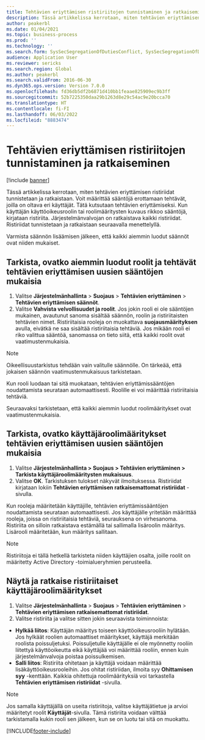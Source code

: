 ```yaml
---
title: Tehtävien eriyttämisen ristiriitojen tunnistaminen ja ratkaiseminen
description: Tässä artikkelissa kerrotaan, miten tehtävien eriyttämisen ristiriidat tunnistetaan ja ratkaistaan.
author: peakerbl
ms.date: 01/04/2021
ms.topic: business-process
ms.prod: ''
ms.technology: ''
ms.search.form: SysSecSegregationOfDutiesConflict, SysSecSegregationOfDutiesRule
audience: Application User
ms.reviewer: sericks
ms.search.region: Global
ms.author: peakerbl
ms.search.validFrom: 2016-06-30
ms.dyn365.ops.version: Version 7.0.0
ms.openlocfilehash: fd36db5df2b6871d410bb1feaae825909ec9b3ff
ms.sourcegitcommit: 52b7225350daa29b1263d8e29c54ac9e20bcca70
ms.translationtype: HT
ms.contentlocale: fi-FI
ms.lasthandoff: 06/03/2022
ms.locfileid: "8883474"
---
```

# <a name="identify-and-resolve-conflicts-in-segregation-of-duties"></a>Tehtävien eriyttämisen ristiriitojen tunnistaminen ja ratkaiseminen

[!include [banner](../../includes/banner.md)]

Tässä artikkelissa kerrotaan, miten tehtävien eriyttämisen ristiriidat tunnistetaan ja ratkaistaan. Voit määrittää sääntöjä erottamaan tehtävät, joilla on oltava eri käyttäjät. Tätä kutsutaan tehtävien eriyttämiseksi. Kun käyttäjän käyttöoikeusroolin tai roolimääritysten kuvaus rikkoo sääntöjä, kirjataan ristiriita. Järjestelmänvalvojan on ratkaistava kaikki ristiriidat. Ristiriidat tunnistetaan ja ratkaistaan seuraavalla menettelyllä.

Varmista säännön lisäämisen jälkeen, että kaikki aiemmin luodut säännöt ovat niiden mukaiset. 

## <a name="verify-that-existing-roles-and-duties-comply-with-new-rules-for-segregation-of-duties"></a>Tarkista, ovatko aiemmin luodut roolit ja tehtävät tehtävien eriyttämisen uusien sääntöjen mukaisia
1. Valitse **Järjestelmänhallinta** > **Suojaus** > **Tehtävien eriyttäminen** > **Tehtävien eriyttämisen säännöt**.
3. Valitse **Vahvista velvollisuudet ja roolit**. Jos jokin rooli ei ole sääntöjen mukainen, avautunut sanoma sisältää säännön, roolin ja ristiriitaisten tehtävien nimet. Ristiriitaisia rooleja on muokattava **suojausmäärityksen** avulla, eivätkä ne saa sisältää ristiriitaisia tehtäviä. Jos mikään rooli ei riko valittua sääntöä, sanomassa on tieto siitä, että kaikki roolit ovat vaatimustenmukaisia.   

> [!NOTE]
> Oikeellisuustarkistus tehdään vain valitulle säännölle. On tärkeää, että jokaisen säännön vaatimustenmukaisuus tarkistetaan.   

Kun rooli luodaan tai sitä muokataan, tehtävien eriyttämissääntöjen noudattamista seurataan automaattisesti. Roolille ei voi määrittää ristiriitaisia tehtäviä.

Seuraavaksi tarkistetaan, että kaikki aiemmin luodut roolimääritykset ovat vaatimustenmukaisia.

## <a name="verify-that-user-role-assignments-comply-with-new-rules-for-segregation-of-duties"></a>Tarkista, ovatko käyttäjäroolimääritykset tehtävien eriyttämisen uusien sääntöjen mukaisia
1. Valitse **Järjestelmänhallinta > Suojaus > Tehtävien eriyttäminen > Tarkista käyttäjäroolimääritysten mukaisuus**.
2. Valitse **OK**. Tarkistuksen tulokset näkyvät ilmoituksessa. Ristiriidat kirjataan lokiin **Tehtävien eriyttämisen ratkaisemattomat ristiriidat** -sivulla.   

Kun rooleja määritetään käyttäjille, tehtävien eriyttämissääntöjen noudattamista seurataan automaattisesti. Jos käyttäjälle yritetään määrittää rooleja, joissa on ristiriitaisia tehtäviä, seurauksena on virhesanoma. Ristiriita on silloin ratkaistava estämällä tai sallimalla lisäroolin määritys. Lisärooli määritetään, kun määritys sallitaan. 

> [!NOTE]
> Ristiriitoja ei tällä hetkellä tarkisteta niiden käyttäjien osalta, joille roolit on määritetty Active Directory -toimialueryhmien perusteella.

## <a name="view-and-resolve-conflicting-user-role-assignments"></a>Näytä ja ratkaise ristiriitaiset käyttäjäroolimääritykset
1. Valitse **Järjestelmänhallinta** > **Suojaus** > **Tehtävien eriyttäminen** > **Tehtävien eriyttämisen ratkaisemattomat ristiriidat**. 
2. Valitse ristiriita ja valitse sitten jokin seuraavista toiminnoista: 

  - **Hylkää liitos**: Käyttäjän määritys toiseen käyttöoikeusrooliin hylätään. Jos hylkäät roolien automaattiset määritykset, käyttäjä merkitään roolista poissuljetuksi. Poissuljetulle käyttäjälle ei ole myönnetty rooliin liitettyä käyttöoikeutta eikä käyttäjää voi määrittää rooliin, ennen kuin järjestelmänvalvoja poistaa poissulkemisen. 
-  **Salli liitos**: Ristiriita ohitetaan ja käyttäjä voidaan määrittää lisäkäyttöoikeusrooleihin. Jos ohitat ristiriidan, ilmoita syy **Ohittamisen syy** -kenttään. Kaikkia ohitettuja roolimäärityksiä voi tarkastella **Tehtävien eriyttämisen ristiriidat** -sivulla.  

> [!NOTE]
> Jos samalla käyttäjällä on useita ristiriitoja, valitse käyttäjätietue ja arvioi määritetyt roolit **Käyttäjät**-sivulla. Tämä ristiriita voidaan välttää tarkistamalla kukin rooli sen jälkeen, kun se on luotu tai sitä on muokattu.


[!INCLUDE[footer-include](../../../../includes/footer-banner.md)]